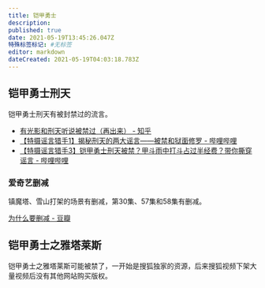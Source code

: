 ```yaml
---
title: 铠甲勇士
description: 
published: true
date: 2021-05-19T13:45:26.047Z
特殊标签标记: #无标签
editor: markdown
dateCreated: 2021-05-19T04:03:18.783Z
---
```


## 铠甲勇士刑天

铠甲勇士刑天有被封禁过的流言。

+ [有光影和刑天听说被禁过（再出来） - 知乎](https://web.archive.org/web/20210519035743/https://www.zhihu.com/question/38953199/answer/142568298)
+ [【特摄谣言猎手1】揭秘刑天的两大谣言——被禁和狱面修罗 - 哔哩哔哩](https://archive.is/HsXD5 "https://www.bilibili.com/video/BV1sD4y1Q7qk")
+ [【特摄谣言猎手3】铠甲勇士刑天被禁？甲斗雨中打斗占过半经费？带你撕穿谣言 - 哔哩哔哩](https://archive.ph/MLdyZ "https://www.bilibili.com/video/BV1R5411A74z")

### 爱奇艺删减

镇魔塔、雪山打架的场景有删减，第30集、57集和58集有删减。

[为什么要删减 - 豆瓣](https://web.archive.org/web/20210519030831/https://movie.douban.com/subject/5937977/discussion/616845524/)

## 铠甲勇士之雅塔莱斯

铠甲勇士之雅塔莱斯可能被禁了，一开始是搜狐独家的资源，后来搜狐视频下架大量视频后没有其他网站购买版权。